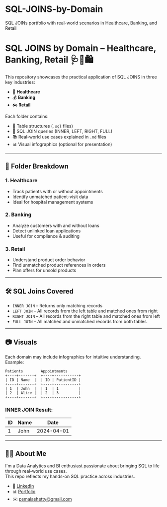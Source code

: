 # SQL-JOINS-by-Domain
SQL JOINs portfolio with real-world scenarios in Healthcare, Banking, and Retail

# SQL JOINS by Domain – Healthcare, Banking, Retail 🩺🏦🛍️

This repository showcases the practical application of SQL JOINS in three key industries:
- 🏥 **Healthcare**
- 💰 **Banking**
- 🏍  **Retail**

Each folder contains:
- 📁 Table structures (`.sql` files)
- 🧠 SQL JOIN queries (INNER, LEFT, RIGHT, FULL)
- 📚 Real-world use cases explained in `.md` files
- 📊 Visual infographics (optional for presentation)

---

## 📁 Folder Breakdown

### 1. Healthcare
- Track patients with or without appointments
- Identify unmatched patient-visit data
- Ideal for hospital management systems

### 2. Banking
- Analyze customers with and without loans
- Detect unlinked loan applications
- Useful for compliance & auditing

### 3. Retail
- Understand product order behavior
- Find unmatched product references in orders
- Plan offers for unsold products

---

## 🛠️ SQL Joins Covered

- `INNER JOIN` – Returns only matching records
- `LEFT JOIN` – All records from the left table and matched ones from right
- `RIGHT JOIN` – All records from the right table and matched ones from left
- `FULL JOIN` – All matched and unmatched records from both tables

---

## 📷 Visuals

Each domain may include infographics for intuitive understanding.  
Example:

```
Patients        Appointments
+----+-------+  +----+-----------+
| ID | Name  |  | ID | PatientID |
+----+-------+  +----+-----------+
| 1  | John  |  | 1  | 1         |
| 2  | Alice |  | 2  | 3         |
+----+-------+  +----+-----------+
```

### INNER JOIN Result:
| ID | Name  | Date       |
|----|-------|------------|
| 1  | John  | 2024-04-01 |

---

## 👩‍💻 About Me

I'm a Data Analytics and BI enthusiast passionate about bringing SQL to life through real-world use cases.  
This repo reflects my hands-on SQL practice across industries.

- 💼 [LinkedIn](www.linkedin.com/in/parvathi-malashetty-571baa73)
- 📊 [Portfolio](https://github.com/Parvathi-Malashetty)
- ✉️ psmalashetty@gmail.com
